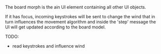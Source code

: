 The board morph is the ain UI element containing all other UI objects.

If it has focus, incoming keystrokes will be sent to change the wind that in turn influences the movement algorithm and inside the 'step' message the UI will get updated according to the  board model.

TODO:
- read keystrokes and influence wind